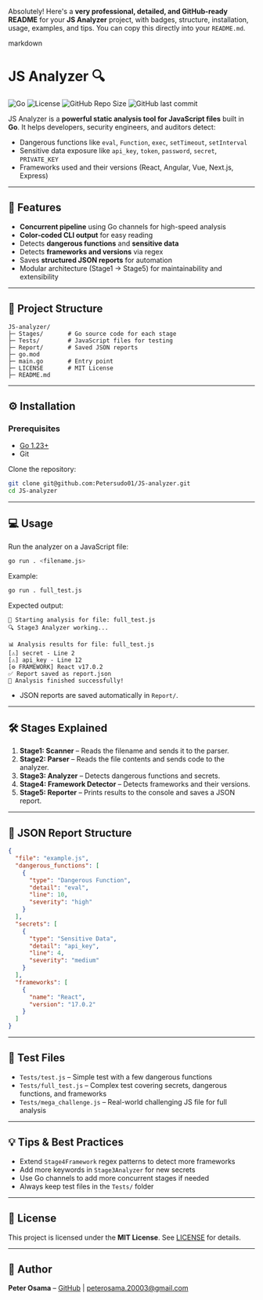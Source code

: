 Absolutely! Here's a **very professional, detailed, and GitHub-ready README** for your **JS Analyzer** project, with badges, structure, installation, usage, examples, and tips. You can copy this directly into your `README.md`.

markdown
# JS Analyzer 🔍

![Go](https://img.shields.io/badge/Language-Go-00ADD8?style=flat&logo=go)
![License](https://img.shields.io/badge/License-MIT-green?style=flat)
![GitHub Repo Size](https://img.shields.io/github/repo-size/Petersudo01/JS-analyzer?style=flat)
![GitHub last commit](https://img.shields.io/github/last-commit/Petersudo01/JS-analyzer?style=flat)

JS Analyzer is a **powerful static analysis tool for JavaScript files** built in **Go**. It helps developers, security engineers, and auditors detect:

- Dangerous functions like `eval`, `Function`, `exec`, `setTimeout`, `setInterval`
- Sensitive data exposure like `api_key`, `token`, `password`, `secret`, `PRIVATE_KEY`
- Frameworks used and their versions (React, Angular, Vue, Next.js, Express)

---

## 🚀 Features

- **Concurrent pipeline** using Go channels for high-speed analysis
- **Color-coded CLI output** for easy reading
- Detects **dangerous functions** and **sensitive data**
- Detects **frameworks and versions** via regex
- Saves **structured JSON reports** for automation
- Modular architecture (Stage1 → Stage5) for maintainability and extensibility

---

## 📁 Project Structure

```text
JS-analyzer/
├─ Stages/       # Go source code for each stage
├─ Tests/        # JavaScript files for testing
├─ Report/       # Saved JSON reports
├─ go.mod
├─ main.go       # Entry point
├─ LICENSE       # MIT License
├─ README.md
````

---

## ⚙️ Installation

### Prerequisites

* [Go 1.23+](https://golang.org/dl/)
* Git

Clone the repository:

```bash
git clone git@github.com:Petersudo01/JS-analyzer.git
cd JS-analyzer
```

---

## 💻 Usage

Run the analyzer on a JavaScript file:

```bash
go run . <filename.js>
```

Example:

```bash
go run . full_test.js
```

Expected output:

```
🚀 Starting analysis for file: full_test.js
🔍 Stage3 Analyzer working...

📊 Analysis results for file: full_test.js
[⚠️] secret - Line 2
[⚠️] api_key - Line 12
[⚙️ FRAMEWORK] React v17.0.2
✅ Report saved as report.json
🚀 Analysis finished successfully!
```

* JSON reports are saved automatically in `Report/`.

---

## 🛠 Stages Explained

1. **Stage1: Scanner** – Reads the filename and sends it to the parser.
2. **Stage2: Parser** – Reads the file contents and sends code to the analyzer.
3. **Stage3: Analyzer** – Detects dangerous functions and secrets.
4. **Stage4: Framework Detector** – Detects frameworks and their versions.
5. **Stage5: Reporter** – Prints results to the console and saves a JSON report.

---

## 📄 JSON Report Structure

```json
{
  "file": "example.js",
  "dangerous_functions": [
    {
      "type": "Dangerous Function",
      "detail": "eval",
      "line": 10,
      "severity": "high"
    }
  ],
  "secrets": [
    {
      "type": "Sensitive Data",
      "detail": "api_key",
      "line": 4,
      "severity": "medium"
    }
  ],
  "frameworks": [
    {
      "name": "React",
      "version": "17.0.2"
    }
  ]
}
```

---

## 🧪 Test Files

* `Tests/test.js` – Simple test with a few dangerous functions
* `Tests/full_test.js` – Complex test covering secrets, dangerous functions, and frameworks
* `Tests/mega_challenge.js` – Real-world challenging JS file for full analysis

---

## 💡 Tips & Best Practices

* Extend `Stage4Framework` regex patterns to detect more frameworks
* Add more keywords in `Stage3Analyzer` for new secrets
* Use Go channels to add more concurrent stages if needed
* Always keep test files in the `Tests/` folder

---

## 📝 License

This project is licensed under the **MIT License**. See [LICENSE](LICENSE) for details.

---

## 👤 Author

**Peter Osama** – [GitHub](https://github.com/Petersudo01) | [peterosama.20003@gmail.com](mailto:peterosama.20003@gmail.com)

```


